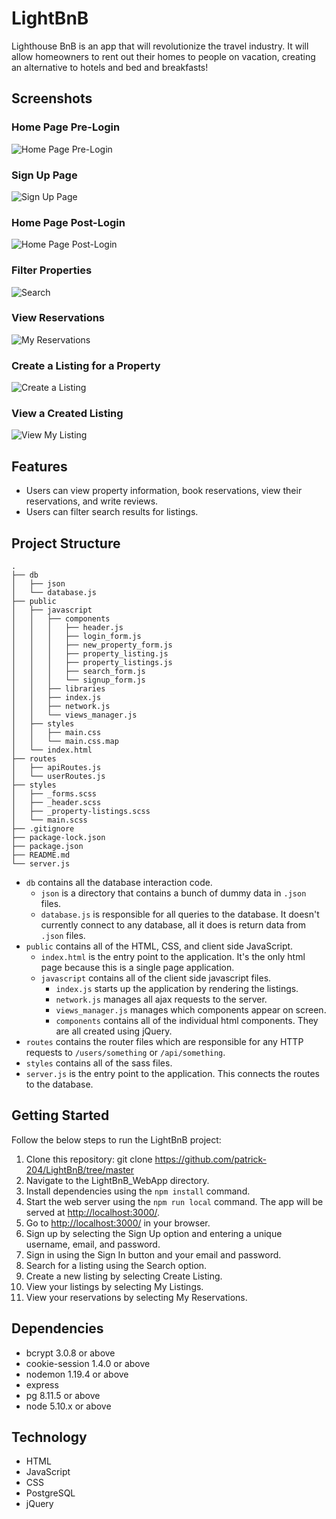 # LightBnB

Lighthouse BnB is an app that will revolutionize the travel industry. It will allow homeowners to rent out their homes to people on vacation, creating an alternative to hotels and bed and breakfasts!

## Screenshots

### Home Page Pre-Login
![Home Page Pre-Login](/images/Light_BnB_Home_Page_Pre-Login.png)

### Sign Up Page
![Sign Up Page](/images/Light_BnB_Sign_Up.png)

### Home Page Post-Login
![Home Page Post-Login](/images/Light_BnB_Home_Page_Post-Login.png)

### Filter Properties
![Search](/images/Light_BnB_Search.png)

### View Reservations
![My Reservations](/images/Light_BnB_My_Reservations.png)

### Create a Listing for a Property
![Create a Listing](/images/Light_BnB_Create_Listing.png)

### View a Created Listing
![View My Listing](/images/Light_BnB_My_Listings.png)

## Features

- Users can view property information, book reservations, view their reservations, and write reviews.
- Users can filter search results for listings.

## Project Structure

```
.
├── db
│   ├── json
│   └── database.js
├── public
│   ├── javascript
│   │   ├── components 
│   │   │   ├── header.js
│   │   │   ├── login_form.js
│   │   │   ├── new_property_form.js
│   │   │   ├── property_listing.js
│   │   │   ├── property_listings.js
│   │   │   ├── search_form.js
│   │   │   └── signup_form.js
│   │   ├── libraries
│   │   ├── index.js
│   │   ├── network.js
│   │   └── views_manager.js
│   ├── styles
│   │   ├── main.css
│   │   └── main.css.map
│   └── index.html
├── routes
│   ├── apiRoutes.js
│   └── userRoutes.js
├── styles  
│   ├── _forms.scss
│   ├── _header.scss
│   ├── _property-listings.scss
│   └── main.scss
├── .gitignore
├── package-lock.json
├── package.json
├── README.md
└── server.js
```

* `db` contains all the database interaction code.
  * `json` is a directory that contains a bunch of dummy data in `.json` files.
  * `database.js` is responsible for all queries to the database. It doesn't currently connect to any database, all it does is return data from `.json` files.
* `public` contains all of the HTML, CSS, and client side JavaScript. 
  * `index.html` is the entry point to the application. It's the only html page because this is a single page application.
  * `javascript` contains all of the client side javascript files.
    * `index.js` starts up the application by rendering the listings.
    * `network.js` manages all ajax requests to the server.
    * `views_manager.js` manages which components appear on screen.
    * `components` contains all of the individual html components. They are all created using jQuery.
* `routes` contains the router files which are responsible for any HTTP requests to `/users/something` or `/api/something`. 
* `styles` contains all of the sass files. 
* `server.js` is the entry point to the application. This connects the routes to the database.

## Getting Started

Follow the below steps to run the LightBnB project:
1. Clone this repository: git clone https://github.com/patrick-204/LightBnB/tree/master
2. Navigate to the LightBnB_WebApp directory.
3. Install dependencies using the `npm install` command.
4. Start the web server using the `npm run local` command. The app will be served at <http://localhost:3000/>.
5. Go to <http://localhost:3000/> in your browser.
6. Sign up by selecting the Sign Up option and entering a unique username, email, and password.
7. Sign in using the Sign In button and your email and password.
8. Search for a listing using the Search option.
9. Create a new listing by selecting Create Listing.
10. View your listings by selecting My Listings.
11. View your reservations by selecting My Reservations.

## Dependencies

- bcrypt 3.0.8 or above
- cookie-session 1.4.0 or above
- nodemon 1.19.4 or above
- express
- pg 8.11.5 or above
- node 5.10.x or above

## Technology

- HTML
- JavaScript
- CSS
- PostgreSQL
- jQuery